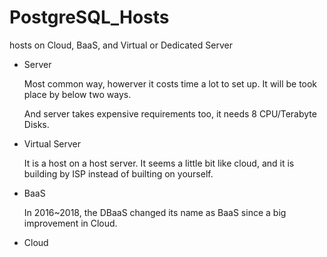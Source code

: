 # PostgreSQL_Hosts
hosts on Cloud, BaaS, and Virtual or Dedicated Server

* Server

    Most common way, howerver it costs time a lot to set up. It will be took place by below two ways.
    
    And server takes expensive requirements too, it needs 8 CPU/Terabyte Disks.
    
* Virtual Server

    It is a host on a host server. It seems a little bit like cloud, and it is building by ISP instead of builting on yourself. 

* BaaS

   In 2016~2018, the DBaaS changed its name as BaaS since a big improvement in Cloud.

* Cloud








